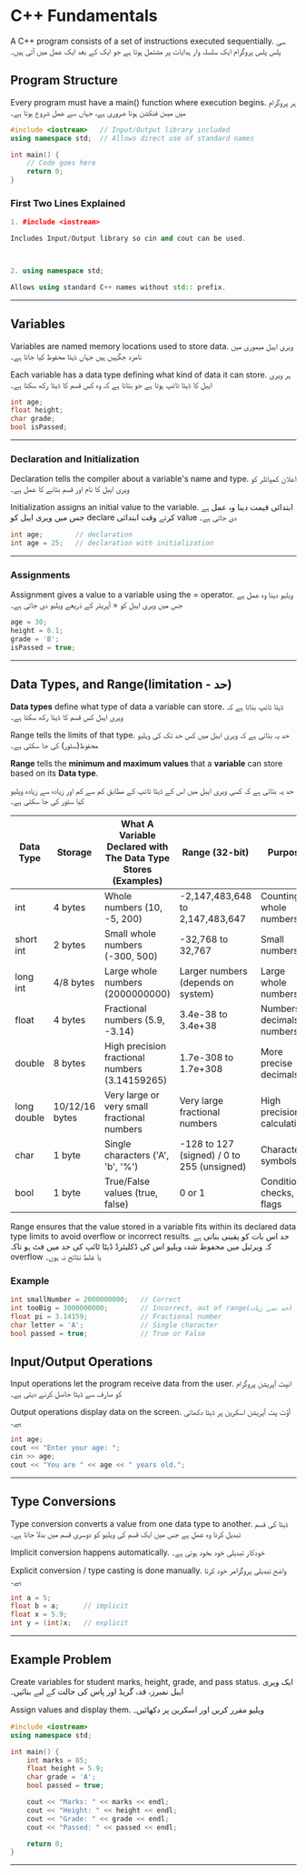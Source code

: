 # C++ Fundamentals

A C++ program consists of a set of instructions executed sequentially.
سی پلس پلس پروگرام ایک سلسلہ وار ہدایات پر مشتمل ہوتا ہے جو ایک کے بعد ایک عمل میں آتی ہیں۔

## Program Structure 
Every program must have a main() function where execution begins.
ہر پروگرام میں میںن فنکشن ہونا ضروری ہے، جہاں سے عمل شروع ہوتا ہے۔
```cpp
#include <iostream>   // Input/Output library included
using namespace std;  // Allows direct use of standard names

int main() {
    // Code goes here
    return 0;
}

```

### First Two Lines Explained

```cpp
1. #include <iostream> 

Includes Input/Output library so cin and cout can be used.



2. using namespace std; 

Allows using standard C++ names without std:: prefix.

```
---

## Variables

Variables are named memory locations used to store data.
ویری ایبل میموری میں نامزد جگہیں ہیں جہاں ڈیٹا محفوظ کیا جاتا ہے۔

Each variable has a data type defining what kind of data it can store.
ہر ویری ایبل کا ڈیٹا ٹائپ ہوتا ہے جو بتاتا ہے کہ وہ کس قسم کا ڈیٹا رکھ سکتا ہے۔
```cpp
int age;
float height;
char grade;
bool isPassed;
```

---

### Declaration and Initialization

Declaration tells the compiler about a variable's name and type.
اعلان کمپائلر کو ویری ایبل کا نام اور قسم بتانے کا عمل ہے۔

Initialization assigns an initial value to the variable.
ابتدائی قیمت دینا وہ عمل ہے جس میں ویری ایبل کو declare کرتے وقت ابتدائی value دی جاتی ہے۔
```cpp
int age;        // declaration
int age = 25;   // declaration with initialization

```
---

### Assignments

Assignment gives a value to a variable using the = operator.
ویلیو دینا وہ عمل ہے جس میں ویری ایبل کو = آپریٹر کے ذریعے ویلیو دی جاتی ہے۔
```cpp
age = 30;
height = 6.1;
grade = 'B';
isPassed = true;

```
---

## Data Types, and Range(limitation - حد)

**Data types** define what type of data a variable can store.
ڈیٹا ٹائپ بتاتا ہے کہ ویری ایبل کس قسم کا ڈیٹا رکھ سکتا ہے۔

Range tells the limits of that type.
حد یہ بتاتی ہے کہ ویری ایبل میں کس حد تک کی ویلیو محفوظ(سٹور) کی جا سکتی ہے۔


**Range** tells the **minimum and maximum values** that a **variable** can store based on its **Data type**.                            


حد یہ بتاتی ہے کہ کسی ویری ایبل میں اس کے ڈیٹا ٹائپ کے مطابق کم سے کم اور زیادہ سے زیادہ ویلیو کیا سٹور کی جا سکتی ہے۔



| Data Type       | Storage       | What A Variable Declared with The Data Type Stores (Examples)          | Range (32-bit)                       | Purpose                          |
|-----------------|---------------|----------------------------------|-------------------------------------|----------------------------------|
| int             | 4 bytes       | Whole numbers (10, -5, 200)      | -2,147,483,648 to 2,147,483,647    | Counting, whole numbers          |
| short int       | 2 bytes       | Small whole numbers (-300, 500)  | -32,768 to 32,767                   | Small numbers                     |
| long int        | 4/8 bytes     | Large whole numbers (2000000000) | Larger numbers (depends on system)  | Large whole numbers               |
| float           | 4 bytes       | Fractional numbers (5.9, -3.14)  | 3.4e-38 to 3.4e+38                  | Numbers decimals numbers       |
| double          | 8 bytes       | High precision fractional numbers (3.14159265) | 1.7e-308 to 1.7e+308       | More precise decimals             |
| long double     | 10/12/16 bytes| Very large or very small fractional numbers | Very large fractional numbers | High precision calculations       |
| char            | 1 byte        | Single characters ('A', 'b', '%') | -128 to 127 (signed) / 0 to 255 (unsigned) | Characters, symbols         |
| bool            | 1 byte        | True/False values (true, false)  | 0 or 1                              | Conditional checks, flags        |


Range ensures that the value stored in a variable fits within its declared data type limits to avoid overflow or incorrect results.
حد اس بات کو یقینی بناتی ہے کہ ویرئبل  میں محفوظ شدہ ویلیو اس کی ڈکلیئرڈ ڈیٹا ٹائپ کی حد میں فٹ ہو تاکہ overflow یا غلط نتائج نہ ہوں۔

### Example
```cpp
int smallNumber = 2000000000;   // Correct
int tooBig = 3000000000;        // Incorrect, out of range(حد سے زیادہ)
float pi = 3.14159;             // Fractional number
char letter = 'A';              // Single character
bool passed = true;             // True or False
``` 

## Input/Output Operations

Input operations let the program receive data from the user.
انپٹ آپریشن پروگرام کو صارف سے ڈیٹا حاصل کرنے دیتی ہے۔

Output operations display data on the screen.
آؤٹ پٹ آپریشن اسکرین پر ڈیٹا دکھاتی ہے۔
```cpp
int age;
cout << "Enter your age: ";
cin >> age;
cout << "You are " << age << " years old.";

```
---

## Type Conversions

Type conversion converts a value from one data type to another.
ڈیٹا کی قسم تبدیل کرنا وہ عمل ہے جس میں ایک قسم کی ویلیو کو دوسری قسم میں بدلا جاتا ہے۔

Implicit conversion happens automatically.
خودکار تبدیلی خود بخود ہوتی ہے۔

Explicit conversion / type casting is done manually.
واضح تبدیلی پروگرامر خود کرتا ہے۔
```cpp
int a = 5;
float b = a;      // implicit
float x = 5.9;
int y = (int)x;   // explicit

```
---

## Example Problem

Create variables for student marks, height, grade, and pass status.
ایک ویری ایبل نمبرز، قد، گریڈ اور پاس کی حالت کے لیے بنائیں۔

Assign values and display them.
ویلیو مقرر کریں اور اسکرین پر دکھائیں۔
```cpp
#include <iostream>
using namespace std;

int main() {
    int marks = 85;
    float height = 5.9;
    char grade = 'A';
    bool passed = true;

    cout << "Marks: " << marks << endl;
    cout << "Height: " << height << endl;
    cout << "Grade: " << grade << endl;
    cout << "Passed: " << passed << endl;

    return 0;
}
```

---
